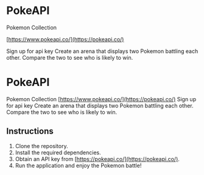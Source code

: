 # PokeAPI

Pokemon Collection

[https://www.pokeapi.co/](https://pokeapi.co/)

Sign up for api key
Create an arena that displays two Pokemon battling each other.
Compare the two to see who is likely to win.

# PokeAPI
Pokemon Collection
[https://www.pokeapi.co/](https://pokeapi.co/)
Sign up for api key
Create an arena that displays two Pokemon battling each other.
Compare the two to see who is likely to win.

## Instructions
1. Clone the repository.
2. Install the required dependencies.
3. Obtain an API key from [https://pokeapi.co/](https://pokeapi.co/).
4. Run the application and enjoy the Pokemon battle!

